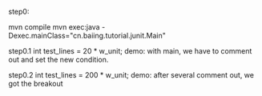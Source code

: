 
step0:

mvn compile
mvn exec:java -Dexec.mainClass="cn.baiing.tutorial.junit.Main"


step0.1
int test_lines = 20 * w_unit;
demo: with main, we have to comment out and set the new condition.


step0.2
int test_lines = 200 * w_unit;
demo: after several comment out, we got the breakout







